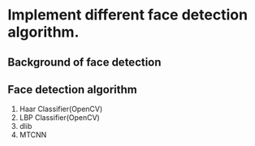 # Implement different face detection algorithm.

## Background of face detection

## Face detection algorithm

  1. Haar Classifier(OpenCV)
  2. LBP Classifier(OpenCV)
  3. dlib
  4. MTCNN
